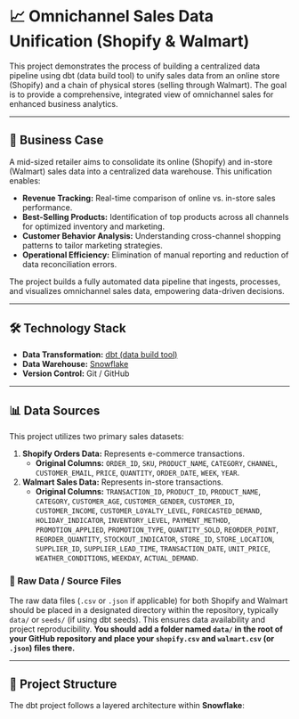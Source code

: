 # 📈 Omnichannel Sales Data Unification (Shopify & Walmart)

This project demonstrates the process of building a centralized data pipeline using dbt (data build tool) to unify sales data from an online store (Shopify) and a chain of physical stores (selling through Walmart). The goal is to provide a comprehensive, integrated view of omnichannel sales for enhanced business analytics.

***

## 🎯 Business Case

A mid-sized retailer aims to consolidate its online (Shopify) and in-store (Walmart) sales data into a centralized data warehouse. This unification enables:

* **Revenue Tracking:** Real-time comparison of online vs. in-store sales performance.
* **Best-Selling Products:** Identification of top products across all channels for optimized inventory and marketing.
* **Customer Behavior Analysis:** Understanding cross-channel shopping patterns to tailor marketing strategies.
* **Operational Efficiency:** Elimination of manual reporting and reduction of data reconciliation errors.

The project builds a fully automated data pipeline that ingests, processes, and visualizes omnichannel sales data, empowering data-driven decisions.

***

## 🛠️ Technology Stack

* **Data Transformation:** [dbt (data build tool)](https://www.getdbt.com/)
* **Data Warehouse:** [Snowflake](https://www.snowflake.com/)
* **Version Control:** Git / GitHub

***

## 📊 Data Sources

This project utilizes two primary sales datasets:

1.  **Shopify Orders Data:** Represents e-commerce transactions.
    * **Original Columns:** `ORDER_ID`, `SKU`, `PRODUCT_NAME`, `CATEGORY`, `CHANNEL`, `CUSTOMER_EMAIL`, `PRICE`, `QUANTITY`, `ORDER_DATE`, `WEEK`, `YEAR`.
2.  **Walmart Sales Data:** Represents in-store transactions.
    * **Original Columns:** `TRANSACTION_ID`, `PRODUCT_ID`, `PRODUCT_NAME`, `CATEGORY`, `CUSTOMER_AGE`, `CUSTOMER_GENDER`, `CUSTOMER_ID`, `CUSTOMER_INCOME`, `CUSTOMER_LOYALTY_LEVEL`, `FORECASTED_DEMAND`, `HOLIDAY_INDICATOR`, `INVENTORY_LEVEL`, `PAYMENT_METHOD`, `PROMOTION_APPLIED`, `PROMOTION_TYPE`, `QUANTITY_SOLD`, `REORDER_POINT`, `REORDER_QUANTITY`, `STOCKOUT_INDICATOR`, `STORE_ID`, `STORE_LOCATION`, `SUPPLIER_ID`, `SUPPLIER_LEAD_TIME`, `TRANSACTION_DATE`, `UNIT_PRICE`, `WEATHER_CONDITIONS`, `WEEKDAY`, `ACTUAL_DEMAND`.

### 📂 Raw Data / Source Files

The raw data files (`.csv` or `.json` if applicable) for both Shopify and Walmart should be placed in a designated directory within the repository, typically `data/` or `seeds/` (if using dbt seeds). This ensures data availability and project reproducibility. **You should add a folder named `data/` in the root of your GitHub repository and place your `shopify.csv` and `walmart.csv` (or `.json`) files there.**

***

## 🚀 Project Structure

The dbt project follows a layered architecture within **Snowflake**:
